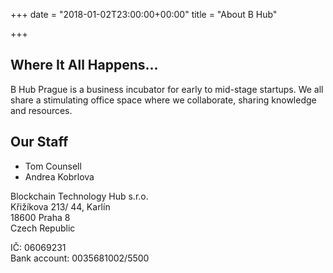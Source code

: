 +++
date = "2018-01-02T23:00:00+00:00"
title = "About B Hub"

+++
## Where It All Happens...

B Hub Prague is a business incubator for early to mid-stage startups. We all share a stimulating office space where we collaborate, sharing knowledge and resources.

## Our Staff

* Tom Counsell
* Andrea Kobrlova

Blockchain Technology Hub s.r.o.  
Křižíkova 213/ 44, Karlín  
18600 Praha 8  
Czech Republic

IČ: 06069231  
Bank account: 0035681002/5500